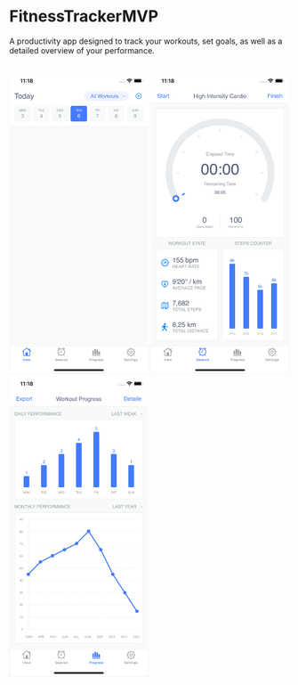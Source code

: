 # FitnessTrackerMVP

A productivity app designed to track your workouts, set goals, as well as a detailed overview of your performance.

<br>
<img src="https://github.com/Sterrvac/FitnessTrackerMVP/blob/main/Image/1.png" 
width="250"> <img src="https://github.com/Sterrvac/FitnessTrackerMVP/blob/main/Image/2.png" 
width="250"> <img src="https://github.com/Sterrvac/FitnessTrackerMVP/blob/main/Image/3.png" width="250">
